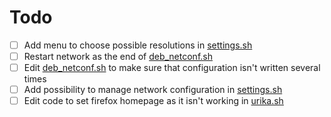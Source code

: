 # Todo

- [ ] Add menu to choose possible resolutions in [settings.sh](../master/bin/settings.sh)
- [ ] Restart network as the end of [deb_netconf.sh](../master/util/deb_netconf.sh)
- [ ] Edit [deb_netconf.sh](../master/util/deb_netconf.sh) to make sure that configuration isn't written several times
- [ ] Add possibility to manage network configuration in [settings.sh](../master/bin/settings.sh)
- [ ] Edit code to set firefox homepage as it isn't working in [urika.sh](urika.sh)
